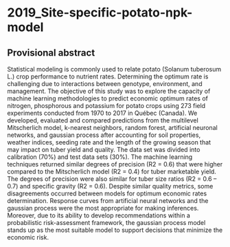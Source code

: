 # 2019_Site-specific-potato-npk-model

## Provisional abstract

Statistical modeling is commonly used to relate potato (Solanum tuberosum L.) crop performance to nutrient rates. Determining the optimum rate is challenging due to interactions between genotype, environment, and management. The objective of this study was to explore the capacity of machine learning methodologies to predict economic optimum rates of nitrogen, phosphorous and potassium for potato crops using 273 field experiments conducted from 1970 to 2017 in Québec (Canada). We developed, evaluated and compared predictions from the multilevel Mitscherlich model, k-nearest neighbors, random forest, artificial neuronal networks, and gaussian process after accounting for soil properties, weather indices, seeding rate and the length of the growing season that may impact on tuber yield and quality. The data set was divided into calibration (70%) and test data sets (30%). The machine learning techniques returned similar degrees of precision (R2 = 0.6) that were higher compared to the Mitscherlich model (R2 = 0.4) for tuber marketable yield. The degrees of precision were also similar for tuber size ratios (R2 = 0.6 – 0.7) and specific gravity (R2 = 0.6). Despite similar quality metrics, some disagreements occurred between models for optimum economic rates determination. Response curves from artificial neural networks and the gaussian process were the most appropriate for making inferences. Moreover, due to its ability to develop recommendations within a probabilistic risk-assessment framework, the gaussian process model stands up as the most suitable model to support decisions that minimize the economic risk.
